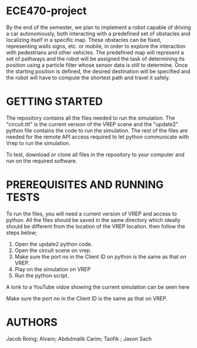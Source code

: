 # ECE470-project

By the end of the semester, we plan to implement a robot capable of driving a car autonomously, both interacting with a predefined set of obstacles and localizing itself in a specific map. These obstacles can be fixed, representing walls signs, etc. or mobile, in order to explore the interaction with pedestrians and other vehicles. The predefined map will represent a set of pathways and the robot will be assigned the task of determining its position using a particle filter whose sensor data is still to determine. Once the starting position is defined, the desired destination will be specified and the robot will have to compute the shortest path and travel it safely.


# GETTING STARTED 

The repository contains all the files needed to run the simulation. The "circuit.ttt" is the current version of the VREP scene and the "update2" python file contains the code to run the simulation. The rest of the files are needed for the remote API access required to let python communicate with Vrep to run the simulation. 

To test, download or clone all files in the repository to your computer and run on the required software.

# PREREQUISITES AND RUNNING TESTS

To run the files, you will need a current version of VREP and access to python. All the files should be saved in the same directory which ideally should be different from the location of the VREP location. then follow the steps below;
  1. Open the update2 python code. 
  2. Open the circuit scene on vrep.
  3. Make sure the port no in the Client ID on python is the same as that on VREP. 
  4. Play on the simulation on VREP
  5. Run the python script.
  
 A lonk to a YouTube vidoe showing the current simulation can be seen here
 
 Make sure the port no in the Client ID is the same as that on VREP. 
 
 # AUTHORS
 
 Jacob Roing;
 Alvaro;
 Abdulmalik Carim;
 Taofik ;
 Jason Sach
